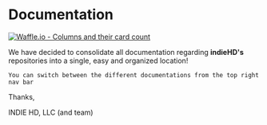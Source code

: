 # Documentation
[![Waffle.io - Columns and their card count](https://badge.waffle.io/indiehd/docs.svg?columns=all)](https://waffle.io/indiehd/docs)

We have decided to consolidate all documentation regarding **indieHD's** repositories into a single, easy and organized 
location!

`You can switch between the different documentations from the top right nav bar`

Thanks,

INDIE HD, LLC (and team)
